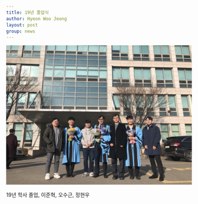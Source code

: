 ```yaml
---
title: 19년 졸업식
author: Hyeon Woo Jeong
layout: post
group: news
---
```

 <img src="/static/img/news/Congraturation.jpeg" alt="MR5 2220 empty" class="img-responsive">

19년 학사 졸업, 이준혁, 오수근, 정현우